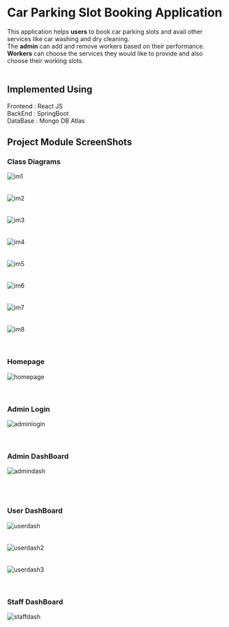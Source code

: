 # Car Parking Slot Booking Application
This application helps **users** to book car parking slots and avail other services like car washing and dry cleaning.<br/>
The **admin** can add and remove workers based on their performance.<br/>
**Workers** can choose the services they would like to provide and also choose their working slots.<br/><br/>

## Implemented Using
Frontend : React JS <br />
BackEnd : SpringBoot <br />
DataBase : Mongo DB Atlas

## Project Module ScreenShots

### Class Diagrams

![im1](https://user-images.githubusercontent.com/73682545/183288378-133a54fb-387c-4fa5-9294-167f6ca8ca61.png)<br /> <br /><br />
![im2](https://user-images.githubusercontent.com/73682545/183288407-44405b56-0691-4482-b601-d7eb5652ae3b.png)<br /> <br /><br />
![im3](https://user-images.githubusercontent.com/73682545/183288412-bb13bf9e-b197-4ef7-95e8-a8692029440b.png)<br /> <br /><br />
![im4](https://user-images.githubusercontent.com/73682545/183288415-3aa05669-2be6-478a-85c8-8f01f644e2d3.png)<br /> <br /><br />
![im5](https://user-images.githubusercontent.com/73682545/183288416-0aac38b4-e3ac-4a5b-9d1a-0f337f9c352c.png)<br /> <br /><br />
![im6](https://user-images.githubusercontent.com/73682545/183288419-3c135edd-0815-4134-b2e8-7014ed1108d5.png)<br /> <br /><br />
![im7](https://user-images.githubusercontent.com/73682545/183288421-af956fb8-dc52-4ba0-8842-cb9747e3967e.png)<br /> <br /><br />
![im8](https://user-images.githubusercontent.com/73682545/183288424-5d93fb2f-ee71-45f4-8c51-0480212f8eee.png)<br /> <br /><br />


### Homepage

![homepage](https://user-images.githubusercontent.com/73682545/183288537-494a6df0-3e21-4241-b383-0b21370f9042.png)<br /> <br /><br />

### Admin Login
![adminlogin](https://user-images.githubusercontent.com/73682545/183288633-316a02c7-73ce-4a72-87a2-0a40ab4cc1e6.png)<br /> <br /><br />

### Admin DashBoard
![admindash](https://user-images.githubusercontent.com/73682545/183288617-e06caa5e-4550-4ebd-82d0-e8170d26c130.png)<br /> <br /><br /><br />

### User DashBoard
![userdash](https://user-images.githubusercontent.com/73682545/183288622-1d50800d-95d3-457a-9bd3-52c53fa6f8f7.png)<br /> <br /><br />
![userdash2](https://user-images.githubusercontent.com/73682545/183288642-6837aeb8-0465-4a5e-8dc3-8ec7530d13a3.png)<br /> <br /><br />
![userdash3](https://user-images.githubusercontent.com/73682545/183288645-6e0cdaa1-5e2e-4084-874c-20ecedda34db.png)<br /> <br /><br />

### Staff DashBoard
![staffdash](https://user-images.githubusercontent.com/73682545/183288650-f8db7048-8be1-457d-a7cc-159f4edf7a97.png)<br /> <br /><br /><br />
